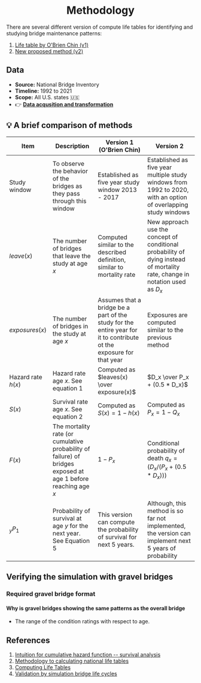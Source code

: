 <h1 align='center'>
    Methodology 
</h1>

There are several different version of compute life tables for identifying and studying bridge maintenance patterns:

1. [Life table by O'Brien Chin (v1)](life-table-v1.md)
2. [New proposed method (v2)](life-table.v2.md)

## Data 
* **Source:** National Bridge Inventory
* **Timeline:** 1992 to 2021
* **Scope:** All U.S. states 🇺🇸
* 👉 [**Data acqusition and transformation**](https://github.com/kaleoyster/nbi/tree/b5fb41950ee0a44c1d8967a1a672c0e3ea47b07f)


## 💡 A brief comparison of methods

| Item           | Description                                                                                                    | Version 1 (O'Brien Chin) | Version 2 |
| -------------- | -------------------------------------------------------------------------------------------------------------- | -------------------| ----|
| Study window   | To observe the behavior of the bridges as they pass through this window | Established as five year study window 2013 - 2017 | Established as five year multiple study windows from 1992 to 2020, with an option of overlapping study windows |
| $leave(x)$     | The number of bridges that leave the study at age $x$                                                          | Computed similar to the described definition, similar to mortality rate | New approach use the concept of conditional probability of dying instead of mortality rate, change in notation used as $D_x$| 
| $exposures(x)$ | The number of bridges in the study at age $x$                                                                  | Assumes that a bridge be a part of the study for the entire year for it to contribute ot the exposure for that year | Exposures are computed similar to the previous method |
| Hazard rate $h(x)$         | Hazard rate age $x$. See equation 1                                                                            | Computed as $leaves(x) \over exposure(x)$ | $D_x \over P_x + (0.5 * D_x)$ |
| $S(x)$         | Survival rate age $x$. See equation 2 | Computed as $S(x) = 1 - h(x)$| Computed as $P_x = 1 - Q_x$ |
| $F(x)$         | The mortality rate (or cumulative probability of failure) of bridges exposed at age 1 before reaching age $x$  | $1 - P_x$ |Conditional probability of death $q_x = (D_x / (P_x + (0.5 * D_x)))$ |
| $_yP_1$        | Probability of survival at age $y$ for the next year. See Equation 5 | This version can compute the probability of survival for next 5 years.| Although, this method is so far not implemented, the version can implement next 5 years of probability | 


## Verifying the simulation with gravel bridges

### Required gravel bridge format

#### Why is gravel bridges showing the same patterns as the overall bridge 
- The range of the condition ratings with respect to age.


## References

1. [Intuition for cumulative hazard function -- survival analysis](https://stats.stackexchange.com/questions/60238/intuition-for-cumulative-hazard-function-survival-analysis)
2. [Methodology to calculating national life tables](https://www.ons.gov.uk/peoplepopulationandcommunity/healthandsocialcare/healthandlifeexpectancies/methodologies/guidetocalculatingnationallifetables)
3. [Computing Life Tables](https://www.measureevaluation.org/resources/training/online-courses-and-resources/non-certificate-courses-and-mini-tutorials/multiple-decrement-life-tables/lesson-3.html)
4. [Validation by simulation bridge life cycles]()
